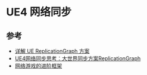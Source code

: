 # UE4 网络同步

## 参考

- [详解 UE ReplicationGraph 方案](https://nashnie.github.io/none/2019/08/05/UE-replication-graph.html)
- [UE4网络同步思考：大世界同步方案ReplicationGraph](https://www.gameres.com/838395.html)
- [网络游戏的进阶框架](https://zhuanlan.zhihu.com/p/688977169)